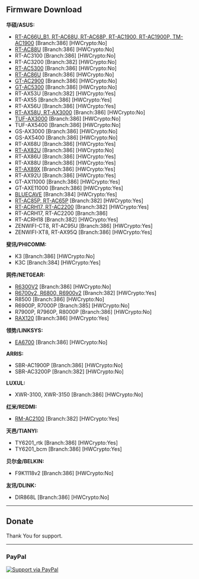 Firmware Download
-----------------
**华硕/ASUS:**

 * [RT-AC66U_B1, RT-AC68U, RT-AC68P, RT-AC1900, RT-AC1900P, TM-AC1900](https://mega.nz/folder/RU8yWTwR#CARSgNhGHVswk_F3os21Vw)  [Branch:386] [HWCrypto:No] 
 * [RT-AC88U](https://mega.nz/folder/EBFlxSyJ#rfB2pGgG_UGreFXNuM_iuA)  [Branch:386] [HWCrypto:No] 
 * RT-AC3100 [Branch:386] [HWCrypto:No] 
 * RT-AC3200 [Branch:382] [HWCrypto:No] 
 * [RT-AC5300](https://mega.nz/folder/QRtVhSSb#Vsg69evoJMn5iFzjLVgQXg) [Branch:386] [HWCrypto:No] 
 * [RT-AC86U](https://mega.nz/folder/MAVRHCQY#MURd2OUURo4rBhEkDGlo5Q) [Branch:386] [HWCrypto:No] 
 * [GT-AC2900](https://mega.nz/folder/NF0wwaIA#e0VUxrey2fZzCnKUlFNmrg) [Branch:386] [HWCrypto:No] 
 * [GT-AC5300](https://mega.nz/folder/pRt1mIpK#_i40UQFawo2ZXO3lHfgfnw) [Branch:386] [HWCrypto:No] 
 * RT-AX53U [Branch:382] [HWCrypto:Yes] 
 * RT-AX55 [Branch:386] [HWCrypto:Yes] 
 * RT-AX56U [Branch:386] [HWCrypto:Yes] 
 * [RT-AX58U, RT-AX3000](https://mega.nz/folder/5Z93jC4L#sE4tRyO431Aisu10Ifz_9A) [Branch:386] [HWCrypto:No] 
 * [TUF-AX3000](https://mega.nz/folder/0EUwRTYJ#a1ZdzjONXRt5gpeJ171xbA) [Branch:386] [HWCrypto:No] 
 * TUF-AX5400 [Branch:386] [HWCrypto:No] 
 * GS-AX3000 [Branch:386] [HWCrypto:No] 
 * GS-AX5400 [Branch:386] [HWCrypto:No] 
 * RT-AX68U [Branch:386] [HWCrypto:Yes] 
 * [RT-AX82U](https://mega.nz/folder/IN8lAK7I#Fv7LWqcu2xeARQeFdL1S2A) [Branch:386] [HWCrypto:No] 
 * RT-AX86U [Branch:386] [HWCrypto:Yes] 
 * RT-AX88U [Branch:386] [HWCrypto:Yes] 
 * [RT-AX89X](https://mega.nz/folder/QVcg1TbT#FZEuVxWJQejBJj2tEiur-w) [Branch:386] [HWCrypto:Yes] 
 * RT-AX92U [Branch:386] [HWCrypto:Yes] 
 * GT-AX11000 [Branch:386] [HWCrypto:Yes] 
 * GT-AXE11000 [Branch:386] [HWCrypto:Yes] 
 * [BLUECAVE](https://mega.nz/folder/kQ1wFKpR#W1b6VzWymADrqRO9Hhemnw) [Branch:384] [HWCrypto:Yes] 
 * [RT-AC85P, RT-AC65P](https://mega.nz/folder/FZ9xVK6K#WvvfkZSaKa-sepGN3Rw7ng) [Branch:382] [HWCrypto:Yes] 
 * [RT-ACRH17, RT-AC2200](https://mega.nz/folder/BB9xDQxR#eLYYJfN3_zQkyqt0WHYRmQ) [Branch:382] [HWCrypto:Yes] 
 * RT-ACRH17, RT-AC2200 [Branch:386]
 * RT-ACRH18 [Branch:382] [HWCrypto:Yes] 
 * ZENWIFI-CT8, RT-AC95U [Branch:386] [HWCrypto:Yes] 
 * ZENWIFI-XT8, RT-AX95Q [Branch:386] [HWCrypto:Yes] 





**斐讯/PHICOMM:**

* K3 [Branch:386] [HWCrypto:No] 
* K3C [Branch:384] [HWCrypto:Yes] 


**网件/NETGEAR:**

* [R6300V2](https://mega.nz/folder/tc0yCZzL#R5TyLYoNBrXAWEKNTJdgOg) [Branch:386] [HWCrypto:No] 
* [R6700v2, R6800, R6900v2](https://mega.nz/folder/0Y92XLCR#CwHXRNLOBelaLVk3TyxvmQ) [Branch:382] [HWCrypto:Yes] 
* R8500 [Branch:386] [HWCrypto:No] 
* R6900P, R7000P [Branch:385] [HWCrypto:No] 
* R7900P, R7960P, R8000P [Branch:386] [HWCrypto:No] 
* [RAX120](https://mega.nz/folder/1NkRlCZY#8JOs5d02yJgRFov2wxbziA) [Branch:386] [HWCrypto:Yes] 


**领势/LINKSYS:**

* [EA6700](https://mega.nz/folder/RFtCTTaS#ezM3Ihig0pIKwEUc6y0dOQ)  [Branch:386] [HWCrypto:No] 


**ARRIS:**

* SBR-AC1900P [Branch:386] [HWCrypto:No] 
* SBR-AC3200P [Branch:382] [HWCrypto:No] 


**LUXUL:**

* XWR-3100, XWR-3150 [Branch:386] [HWCrypto:No] 


**红米/REDMI:**

* [RM-AC2100](https://mega.nz/folder/9BtXVCRY#laNmbn13RO8mqd5tVTasZQ) [Branch:382] [HWCrypto:Yes] 


**天邑/TIANYI:**

* TY6201_rtk [Branch:386] [HWCrypto:Yes] 
* TY6201_bcm [Branch:386] [HWCrypto:Yes] 


**贝尔金/BELKIN:**

* F9K1118v2 [Branch:386] [HWCrypto:No] 

**友讯/DLINK:**

* DIR868L [Branch:386] [HWCrypto:No] 


-----------------

## Donate

Thank You for support.

-----------------

### PayPal

[![Support via PayPal](https://cdn.rawgit.com/twolfson/paypal-github-button/1.0.0/dist/button.svg)](https://paypal.me/paldier9/)
